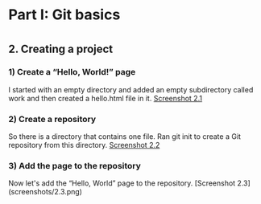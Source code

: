 <h1>Part I: Git basics<h1>
<h2>2. Creating a project</h2>
<h3>1) Create a “Hello, World!” page</h3>
<p>I started with an empty directory and added an empty subdirectory called work and then created a hello.html file in it. <a href="screenshots/2.1.png">Screenshot 2.1</a></p>

<h3>2) Create a repository</h3>
<p>So there is a directory that contains one file. Ran git init to create a Git repository from this directory. <a href="screenshots/2.2.png)">Screenshot 2.2</a></p>

<h3>3) Add the page to the repository</h3>
<p>Now let's add the “Hello, World” page to the repository. [Screenshot 2.3](screenshots/2.3.png)</p>


